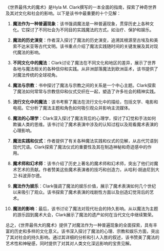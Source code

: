 《世界最伟大的魔术》是Hyla M. Clark撰写的一本全面的指南，探索了神奇世界及其对文化和社会的影响。以下是该书中最重要的十个见解：

1. **魔法作为一种普遍现象**：该书强调魔法是一种普遍现象，贯穿历史上各种文化。它探讨了不同社会为不同目的实践魔法的方式，如治疗、保护和娱乐。

2. **魔法的历史演变**：作者深入探讨了魔法的历史演变，追溯其根源至古埃及和美索不达米亚等古代文明。该书重点介绍了魔法实践随时间的关键发展及其对现代魔法的影响。

3. **不同文化中的魔法**：Clark讨论了魔法在不同文化和地区的差异，展示了世界各地与魔法相关的各种信仰和实践。从非洲部落魔法到欧洲巫术，该书提供了对魔法传统的全球视角。

4. **魔法与宗教**：书中探讨了魔法与宗教之间的关系是一个中心主题。Clark探索了魔法如何常常与宗教信仰和仪式交织在一起，塑造了许多社会的精神实践。

5. **流行文化中的魔法**：该书考察了魔法在流行文化中的描绘，包括文学、电影和电视。它分析了魔法主题和角色如何吸引观众并影响主流媒体。

6. **魔法的心理学**：Clark深入探讨了魔法背后的心理学，探讨了幻觉和手法如何欺骗人类的思维。该书讨论了魔术表演中涉及的认知过程以及观看魔术表演的心理影响。

7. **魔法实践和仪式**：作者提供了有关各种魔法实践和仪式的见解，从古代咒语到现代咒语。Clark探索了魔法仪式的重要性及其在制造神秘和奇迹感中的作用。

8. **魔术师和幻术师**：该书介绍了历史上著名的魔术师和幻术师，突出了他们对魔术艺术的贡献。作者赞美这些魔术表演者的技巧和创造力，从哈利·胡迪尼到大卫·科波菲尔德。

9. **魔法作为娱乐**：Clark强调了魔法的娱乐价值，展示了魔术表演如何几个世纪以来吸引了观众。该书探索了魔术表演的戏剧性方面以及创造幻觉背后的艺术。

10. **魔法的影响**：最后，该书讨论了魔法对现代社会的持久影响。从以魔法为主题的游乐园到魔术大会，Clark展示了魔法的遗产如何在当代文化中继续繁荣。

总之，《世界最伟大的魔术》提供了对魔法作为一种普遍现象的全面探索，具有丰富的历史和多样的文化意义。该书深入探讨了魔法的心理、宗教和娱乐方面，突出了其对社会的持久影响。通过其详细的分析和引人入胜的叙述，该书赞美了魔法的艺术性和神秘感，同时提供了对其对人类文化深远影响的宝贵见解。